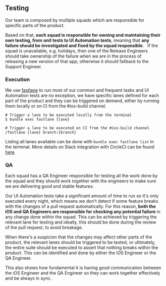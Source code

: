 ## Testing

Our team is composed by multiple squads which are responsible for specific parts of the product.

Based on that, **each squad is responsible for owning and maintaining their own testing, from unit tests to UI Automation tests**, meaning that **any failure should be investigated and fixed by the squad responsible**.
 
If the squad is unavailable, e.g. holidays, then one of the Release Engineers should take ownership of the failure when we are in the process of releasing a new version of that app; otherwise it should fallback to the Support Engineer.

### Execution

We use [fastlane](https://fastlane.tools) to run most of our common and frequent tasks and UI Automation tests are no exception, we have specific lanes defined for each part of the product and they can be triggered on demand, either by running them locally or on CI from the #ios-build channel.

```
# Trigger a lane to be executed locally from the terminal
$ bundle exec fastlane {lane}

# Trigger a lane to be executed on CI from the #ios-build channel
/fastlane {lane} branch:{branch}
```

Listing all lanes available can be done with `bundle exec fastlane list` in the terminal.
More details on Slack integration with CircleCI can be found [here](./SlackCIIntegration.md).

### QA

Each squad has a QA Engineer responsible for testing all the work done by the squad and they should work together with the engineers to make sure we are delivering good and stable features.

Our UI Automation tests take a significant amount of time to run so it's only executed every night, which means we don't detect if some feature breaks with the changes of a pull request automatically. For this reason, **both the iOS and QA Engineers are responsible for checking any potential failure** in any change done within the squad. This can be achieved by triggering the relevant lane for testing and ideally, this should be done during the review of the pull request, to avoid breakage.

When there's a suspicion that the changes may affect other parts of the product, the relevant lanes should be triggered to be tested, or ultimately, the entire suite should be executed to assert that nothing breaks within the product. This can be identified and done by either the iOS Engineer or the QA Engineer.

This also shows how fundamental it is having good communication between the iOS Engineer and the QA Engineer so they can work together effectively and be always in sync.
